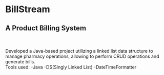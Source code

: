 # BillStream
## A Product Billing System
<br/>
<br/>
Developed a Java-based project utilizing a linked list data structure to manage pharmacy operations, allowing to perform CRUD operations and generate bills.
<br/>
Tools used:
-Java
-DS(Singly Linked List)
-DateTimeFormatter
